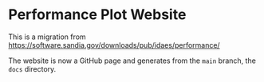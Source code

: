 # Performance Plot Website

This is a migration from https://software.sandia.gov/downloads/pub/idaes/performance/

The website is now a GitHub page and generates from the `main` branch, the `docs` directory.
